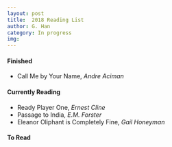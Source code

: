 ```yaml
---
layout: post
title:  2018 Reading List
author: G. Han
category: In progress
img:
---
```


#### Finished
+ Call Me by Your Name, _Andre Aciman_

#### Currently Reading
+ Ready Player One, _Ernest Cline_
+ Passage to India, _E.M. Forster_
+ Eleanor Oliphant is Completely Fine, _Gail Honeyman_


#### To Read

